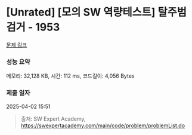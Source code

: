 # [Unrated] [모의 SW 역량테스트] 탈주범 검거 - 1953 

[문제 링크](https://swexpertacademy.com/main/code/problem/problemDetail.do?contestProbId=AV5PpLlKAQ4DFAUq) 

### 성능 요약

메모리: 32,128 KB, 시간: 112 ms, 코드길이: 4,056 Bytes

### 제출 일자

2025-04-02 15:51



> 출처: SW Expert Academy, https://swexpertacademy.com/main/code/problem/problemList.do